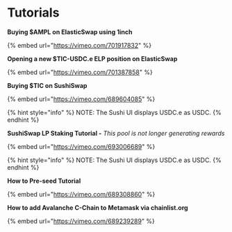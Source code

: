 # Tutorials

**Buying $AMPL on ElasticSwap using 1inch**

{% embed url="https://vimeo.com/701917832" %}

**Opening a new $TIC-USDC.e ELP position on ElasticSwap**

{% embed url="https://vimeo.com/701387858" %}

**Buying $TIC on SushiSwap**&#x20;

{% embed url="https://vimeo.com/689604085" %}

{% hint style="info" %}
NOTE: The Sushi UI displays USDC.e as USDC.
{% endhint %}

**SushiSwap LP Staking Tutorial  -** _This pool is not longer generating rewards_

{% embed url="https://vimeo.com/693006689" %}

{% hint style="info" %}
NOTE: The Sushi UI displays USDC.e as USDC.
{% endhint %}

**How to Pre-seed Tutorial**

{% embed url="https://vimeo.com/689308860" %}

**How to add Avalanche C-Chain to Metamask via chainlist.org**

{% embed url="https://vimeo.com/689239289" %}
